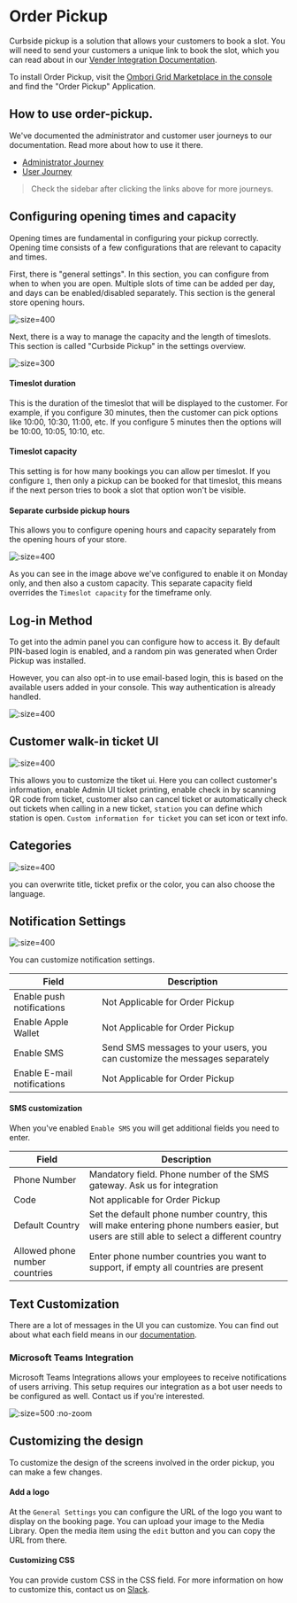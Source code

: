 # Order Pickup

Curbside pickup is a solution that allows your customers to book a slot. You will need to send your customers a unique link to book the slot, which you can read about in our [Vender Integration Documentation](https://ombori.atlassian.net/wiki/spaces/OAKB/pages/536346625/Curbside+pickup+Vendor+integration).

To install Order Pickup, visit the [Ombori Grid Marketplace in the console](https://console.omborigrid.com/) and find the "Order Pickup" Application.

## How to use order-pickup.

We've documented the administrator and customer user journeys to our documentation. Read more about how to use it there.

- [Administrator Journey](https://ombori.atlassian.net/wiki/spaces/OAKB/pages/214794413/Access+the+Curbside+Pickup+administrator)
- [User Journey](https://ombori.atlassian.net/wiki/spaces/OAKB/pages/214794491/Book+a+pickup+time+slot)

> Check the sidebar after clicking the links above for more journeys.

## Configuring opening times and capacity

Opening times are fundamental in configuring your pickup correctly. Opening time consists of a few configurations that are relevant to capacity and times.

First, there is "general settings". In this section, you can configure from when to when you are open. Multiple slots of time can be added per day, and days can be enabled/disabled separately. This section is the general store opening hours.

![](/assets/opening-hours.png ":size=400")

Next, there is a way to manage the capacity and the length of timeslots. This section is called "Curbside Pickup" in the settings overview.

![](/assets/curbside-timeslots.png ":size=300")

#### Timeslot duration

This is the duration of the timeslot that will be displayed to the customer. For example, if you configure 30 minutes, then the customer can pick options like 10:00, 10:30, 11:00, etc. If you configure 5 minutes then the options will be 10:00, 10:05, 10:10, etc.

#### Timeslot capacity

This setting is for how many bookings you can allow per timeslot. If you configure `1`, then only a pickup can be booked for that timeslot, this means if the next person tries to book a slot that option won't be visible.

#### Separate curbside pickup hours

This allows you to configure opening hours and capacity separately from the opening hours of your store.

![](/assets/curbside-hours.png ":size=400")

As you can see in the image above we've configured to enable it on Monday only, and then also a custom capacity. This separate capacity field overrides the `Timeslot capacity` for the timeframe only.

## Log-in Method

To get into the admin panel you can configure how to access it. By default PIN-based login is enabled, and a random pin was generated when Order Pickup was installed.

However, you can also opt-in to use email-based login, this is based on the available users added in your console. This way authentication is already handled.

![](/assets/login-method.png ":size=400")

## Customer walk-in ticket UI

![](/assets/ticket-ui.png ":size=400")

This allows you to customize the tiket ui. Here you can collect customer's information, enable Admin UI ticket printing, enable check in by scanning QR code from ticket, customer also can cancel ticket or automatically check out tickets when calling in a new ticket, `station` you can define which station is open. `Custom information for ticket` you can set icon or text info.

## Categories

![](/assets/categories.png ":size=400")

you can overwrite title, ticket prefix or the color, you can also choose the language.

## Notification Settings

![](/assets/notification-settings.png ":size=400")

You can customize notification settings.

| Field                       | Description                                                                |
| --------------------------- | -------------------------------------------------------------------------- |
| Enable push notifications   | Not Applicable for Order Pickup                                            |
| Enable Apple Wallet         | Not Applicable for Order Pickup                                            |
| Enable SMS                  | Send SMS messages to your users, you can customize the messages separately |
| Enable E-mail notifications | Not Applicable for Order Pickup                                            |

#### SMS customization

When you've enabled `Enable SMS` you will get additional fields you need to enter.

| Field                          | Description                                                                                                                                |
| ------------------------------ | ------------------------------------------------------------------------------------------------------------------------------------------ |
| Phone Number                   | Mandatory field. Phone number of the SMS gateway. Ask us for integration                                                                   |
| Code                           | Not applicable for Order Pickup                                                                                                            |
| Default Country                | Set the default phone number country, this will make entering phone numbers easier, but users are still able to select a different country |
| Allowed phone number countries | Enter phone number countries you want to support, if empty all countries are present                                                       |

## Text Customization

There are a lot of messages in the UI you can customize. You can find out about what each field means in our [documentation](https://ombori.atlassian.net/wiki/spaces/OAKB/pages/214761693/Curbside+Text+Communication+Customization).

### Microsoft Teams Integration

Microsoft Teams Integrations allows your employees to receive notifications of users arriving. This setup requires our integration as a bot user needs to be configured as well. Contact us if you're interested.

![](/assets/teams-integration.png ":size=500 :no-zoom")

## Customizing the design

To customize the design of the screens involved in the order pickup, you can make a few changes.

#### Add a logo

At the `General Settings` you can configure the URL of the logo you want to display on the booking page. You can upload your image to the Media Library. Open the media item using the `edit` button and you can copy the URL from there.

#### Customizing CSS

You can provide custom CSS in the CSS field. For more information on how to customize this, contact us on [Slack](https://join.slack.com/t/slack-pgo5586/shared_invite/zt-s1ajca83-k8i1f2mqgCMD0vDfpCk4Bg).

